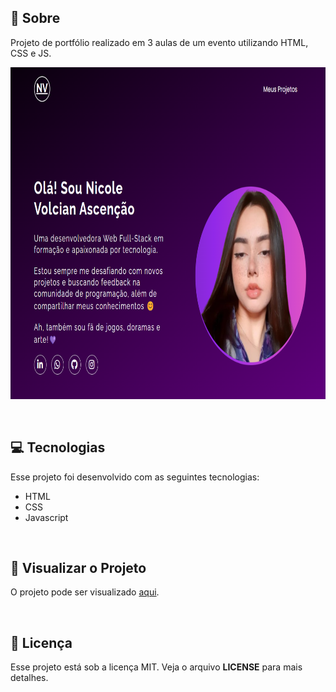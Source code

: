 ## 📖 Sobre

Projeto de portfólio realizado em 3 aulas de um evento utilizando HTML, CSS e JS.

<p align="center" >  
   <img src="resources/banner.png" alt="Banner do projeto" width="800" height="531"/> 
</p>

<br/>

## 💻 Tecnologias

Esse projeto foi desenvolvido com as seguintes tecnologias:

- HTML
- CSS
- Javascript


<br/>

## 🚀 Visualizar o Projeto

O projeto pode ser visualizado [aqui](https://nicolevlc.github.io/projeto-portfolio/).

<br/>

## 📝 Licença
Esse projeto está sob a licença MIT. Veja o arquivo **LICENSE** para mais detalhes.